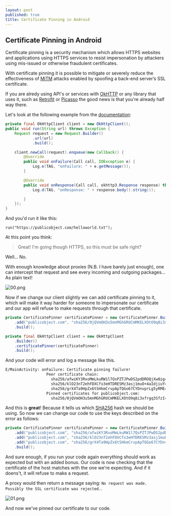 ```yaml
---
layout: post
published: true
title: Certificate Pinning in Android
---
```

## Certificate Pinning in Android

Certificate pinning is a security mechanism which allows HTTPS websites and applications using HTTPS services to resist impersonation by attackers using mis-issued or otherwise fraudulent certificates.

With certificate pinning it is possible to mitigate or severely reduce the effectiveness of [MiTM](https://en.wikipedia.org/wiki/Man-in-the-middle_attack) attacks enabled by spoofing a back-end server’s SSL certificate.

If you are alredy using API's or services with [OkHTTP](http://square.github.io/okhttp/) or any library that uses it, such as [Retrofit](https://square.github.io/retrofit/) or [Picasso](http://square.github.io/picasso/) the good news is that you're already half way there.

Let's look at the following example from the [documentation](https://github.com/square/okhttp/wiki/Recipes#synchronous-get):

```java
private final OkHttpClient client = new OkHttpClient();
public void run(String url) throws Exception {
    Request request = new Request.Builder()
            .url(url)
            .build();

    client.newCall(request).enqueue(new Callback() {
        @Override
        public void onFailure(Call call, IOException e) {
            Log.e(TAG, "onFailure: " + e.getMessage());
        }

        @Override
        public void onResponse(Call call, okhttp3.Response response) throws IOException {
            Log.d(TAG, "onResponse: " + response.body().string());

        }
    });
}
```

And you'd run it like this:

```
run("https://publicobject.com/helloworld.txt");
```

At this point you think: 

> Great! I'm going though HTTPS, so this must be safe right?

Well... No.

With enough knowledge about proxies (N.B. I have barely just enough), one can intercept that request and see every incoming and outgoing packages... As plain text!

![00.png]({{site.baseurl}}/_drafts/00.png)

Now if we change our client slightly we can add certificate pinning to it, which will make it way harder for someone to impersonate our certificate and our app will refuse to make requests through that certificate.

```java
private CertificatePinner certificatePinner = new CertificatePinner.Builder()
    .add("publicobject.com", "sha256/0jQVmOH3u5mnMGhGRUCmMKELXOtO9q8i3xfrgq3SfzI")
    .build();

private final OkHttpClient client = new OkHttpClient
    .Builder()
    .certificatePinner(certificatePinner)
    .build();
````

And your code will error and log a message like this.

```sh
E/MainActivity: onFailure: Certificate pinning failure!
                  Peer certificate chain:
                    sha256/afwiKY3RxoMmLkuRW1l7QsPZTJPwDS2pdDROQjXw8ig=: CN=publicobject.com,OU=PositiveSSL,OU=Domain Control Validated
                    sha256/klO23nT2ehFDXCfx3eHTDRESMz3asj1muO+4aIdjiuY=: CN=COMODO RSA Domain Validation Secure Server CA,O=COMODO CA Limited,L=Salford,ST=Greater Manchester,C=GB
                    sha256/grX4Ta9HpZx6tSHkmCrvpApTQGo67CYDnvprLg5yRME=: CN=COMODO RSA Certification Authority,O=COMODO CA Limited,L=Salford,ST=Greater Manchester,C=GB
                  Pinned certificates for publicobject.com:
                    sha256/0jQVmOH3u5mnMGhGRUCmMKELXOtO9q8i3xfrgq3SfzI=
```

And this is **great**! Because it tells us which [SHA256](https://en.wikipedia.org/wiki/Secure_Hash_Algorithm) hash we should be using. So now we can change our code to use the keys described on the error as follows:

```java
private CertificatePinner certificatePinner = new CertificatePinner.Builder()
    .add("publicobject.com", "sha256/afwiKY3RxoMmLkuRW1l7QsPZTJPwDS2pdDROQjXw8ig=")
    .add("publicobject.com", "sha256/klO23nT2ehFDXCfx3eHTDRESMz3asj1muO+4aIdjiuY=")
    .add("publicobject.com", "sha256/grX4Ta9HpZx6tSHkmCrvpApTQGo67CYDnvprLg5yRME=")
    .build();
```

And sure enough, if you run your code again everything should work as expected but with an added bonus. Our code is now checking that the certificate of the host matches with the one we're expecting. And if it doens't, it will refuse to make a request.

A proxy would then return a message saying: `No request was made. Possibly the SSL certificate was rejected.`.

![01.png]({{site.baseurl}}/_drafts/01.png)

And now we've pinned our certificate to our code.
